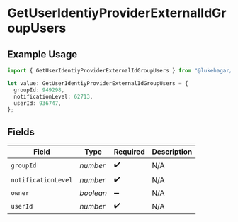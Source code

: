 # GetUserIdentiyProviderExternalIdGroupUsers

## Example Usage

```typescript
import { GetUserIdentiyProviderExternalIdGroupUsers } from "@lukehagar/discoursejs/sdk/models/operations";

let value: GetUserIdentiyProviderExternalIdGroupUsers = {
  groupId: 949298,
  notificationLevel: 62713,
  userId: 936747,
};
```

## Fields

| Field               | Type                | Required            | Description         |
| ------------------- | ------------------- | ------------------- | ------------------- |
| `groupId`           | *number*            | :heavy_check_mark:  | N/A                 |
| `notificationLevel` | *number*            | :heavy_check_mark:  | N/A                 |
| `owner`             | *boolean*           | :heavy_minus_sign:  | N/A                 |
| `userId`            | *number*            | :heavy_check_mark:  | N/A                 |